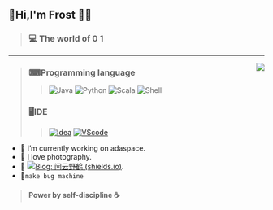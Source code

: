 ## 👋Hi,I'm Frost 👩‍🚀


> ### 💻 The world of 0 1
------
<img align="right" src="https://github-readme-stats.vercel.app/api?username=Frost713&show_icons=true&icon_color=805AD5&text_color=718096&bg_color=ffffff&hide_title=true" />

>
> ###  ⌨Programming language
> >  ![Java](https://img.shields.io/badge/-Java-blue?style=flat&logo=java&logoColor=white) ![Python](https://img.shields.io/badge/-Python-black?style=flat&logo=Python&logoColor=white) ![Scala](https://img.shields.io/badge/-Scala-red?style=flat&logo=Scala&logoColor=white) ![Shell](https://img.shields.io/badge/-Shell-orange?style=flat&logo=Shell&logoColor=white)
>
> ###  🖥IDE
>> [![Idea](https://img.shields.io/badge/IDE-Idea-brightgreen)](https://www.jetbrains.com/idea/) [![VScode](https://img.shields.io/badge/IDE-VScode-blue)](https://code.visualstudio.com/)

- 🔭 I’m currently working on adaspace.
- 📸 I love photography.
- 📝 [![Blog: 闲云野鹤 (shields.io)](https://img.shields.io/badge/Blog-闲云野鹤-%23972D43)](https://blog.frost-s.tk/). 
- 🤪```make bug machine```
> #### Power by self-discipline ☕

<!--
  **Frost713/Frost713** is a ✨ _special_ ✨ repository because its `README.md` (this file) appears on your GitHub profile.

Here are some ideas to get you started:

- 
- 🌱 I’m currently learning ...
- 👯 I’m looking to collaborate on ...
- 🤔 I’m looking for help with ...
- 💬 Ask me about ...
- 📫 How to reach me: ...
- 😄 Pronouns: ...
- ⚡ Fun fact: ...
  -->